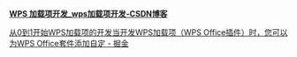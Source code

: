 **[WPS 加载项开发_wps加载项开发-CSDN博客](https://blog.csdn.net/fuhanghang/article/details/114651371)**





[从0到1开始WPS加载项的开发当开发WPS加载项（WPS Office插件）时，您可以为WPS Office套件添加自定 - 掘金](https://juejin.cn/post/7275978079704104975)